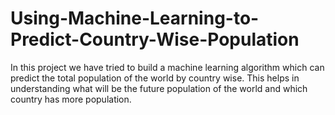 # Using-Machine-Learning-to-Predict-Country-Wise-Population
In this project we have tried to build a machine learning algorithm which can predict the total population of the world by country wise. This helps in understanding what will be the future population of the world and which country has more population.
